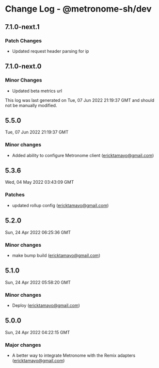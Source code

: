 # Change Log - @metronome-sh/dev

## 7.1.0-next.1

### Patch Changes

- Updated request header parsing for ip

## 7.1.0-next.0

### Minor Changes

- Updated beta metrics url

This log was last generated on Tue, 07 Jun 2022 21:19:37 GMT and should not be manually modified.

<!-- Start content -->

## 5.5.0

Tue, 07 Jun 2022 21:19:37 GMT

### Minor changes

- Added ability to configure Metronome client (ericktamayo@gmail.com)

## 5.3.6

Wed, 04 May 2022 03:43:09 GMT

### Patches

- updated rollup config (ericktamayo@gmail.com)

## 5.2.0

Sun, 24 Apr 2022 06:25:36 GMT

### Minor changes

- make bump build (ericktamayo@gmail.com)

## 5.1.0

Sun, 24 Apr 2022 05:58:20 GMT

### Minor changes

- Deploy (ericktamayo@gmail.com)

## 5.0.0

Sun, 24 Apr 2022 04:22:15 GMT

### Major changes

- A better way to integrate Metronome with the Remix adapters (ericktamayo@gmail.com)
